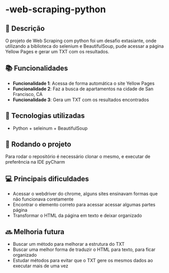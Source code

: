 # -web-scraping-python

## :memo: Descrição
O projeto de Web Scraping com python foi um desafio extasiante, onde utilizando a biblioteca do selenium e BeautifulSoup, 
pude acessar a página Yellow Pages e gerar um TXT com os resultados.

## :books: Funcionalidades
* <b>Funcionalidade 1</b>: Acessa de forma automática o site Yellow Pages
* <b>Funcionalidade 2</b>: Faz a busca de apartamentos na cidade de San Francisco, CA
* <b>Funcionalidade 3</b>: Gera um TXT com os resultados encontrados

## :wrench: Tecnologias utilizadas
* Python + seleinum +  BeautifulSoup

## :rocket: Rodando o projeto
Para rodar o repositório é necessário clonar o mesmo, e executar de preferência na IDE pyCharm

## :computer: Principais dificuldades
* Acessar o webdriver do chrome, alguns sites ensinavam formas que não funcionava coretamente
* Encontrar o elemento correto para acessar acessar algumas partes página
* Transformar o HTML da página em texto e deixar organizado

## :soon: Melhoria futura
* Buscar um método para melhorar a estrutura do TXT
* Buscar uma melhor forma de traduzir o HTML para texto, para ficar organizado
* Estudar métodos para evitar que o TXT gere os mesmos dados ao executar mais de uma vez
